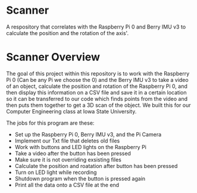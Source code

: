 # Scanner
A respository that correlates with the Raspberry Pi 0 and Berry IMU v3 to calculate the position and the rotation of the axis'.
# Scanner Overview
The goal of this project within this repository is to work with the Raspberry Pi 0 (Can be any Pi we choose the 0) and the Berry IMU v3
to take a video of an object, calculate the position and rotation of the Raspberry Pi 0, and then display this information on a CSV
file and save it in a certain location so it can be transferred to our code which finds points from the video and then puts them together 
to get a 3D scan of the object. We built this for our Computer Engineering class at Iowa State University.

The jobs for this program are these:
  * Set up the Raspberry Pi 0, Berry IMU v3, and the Pi Camera
  * Implement our Txt file that deletes old files 
  * Work with buttons and LED lights on the Raspberry Pi
  * Take a video after the button has been pressed
  * Make sure it is not overriding exsisting files
  * Calculate the position and roatation after button has been pressed
  * Turn on LED light while recording
  * Shutdown program when the button is pressed again
  * Print all the data onto a CSV file at the end
